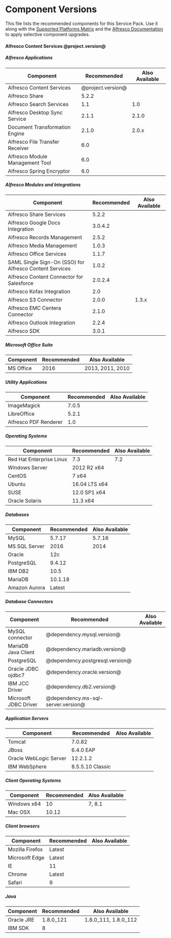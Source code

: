 # Component Versions

This file lists the recommended components for this Service Pack. Use it along with the [Supported Platforms Matrix](http://docs.alfresco.com/5.2/concepts/supported-platforms-ACS.html) and the [Alfresco Documentation](https://docs.alfresco.com/5.2/concepts/ch-upgrade.html) to apply selective component upgrades.

#### Alfresco Content Services @project.version@

##### Alfresco Applications
| Component | Recommended | Also Available |
|---|---|---|
| Alfresco Content Services | @project.version@ |
| Alfresco Share | 5.2.2 |
| Alfresco Search Services | 1.1 | 1.0 |
| Alfresco Desktop Sync Service | 2.1.1 | 2.1.0 |
| Document Transformation Engine | 2.1.0 | 2.0.x |
| Alfresco File Transfer Receiver | 6.0 |
| Alfresco Module Management Tool | 6.0 |
| Alfresco Spring Encryptor | 6.0 |

##### Alfresco Modules and Integrations
| Component | Recommended | Also Available |
|---|---|---|
| Alfresco Share Services | 5.2.2 |
| Alfresco Google Docs Integration | 3.0.4.2 |
| Alfresco Records Management | 2.5.2 |
| Alfresco Media Management | 1.0.3 |
| Alfresco Office Services | 1.1.7 |
| SAML Single Sign-On (SSO) for Alfresco Content Services | 1.0.2 |
| Alfresco Content Connector for Salesforce | 2.0.2.4 |
| Alfresco Kofax Integration | 2.0 |
| Alfresco S3 Connector | 2.0.0 | 1.3.x |
| Alfresco EMC Centera Connector | 2.1.0 |
| Alfresco Outlook Integration | 2.2.4 |
| Alfresco SDK | 3.0.1 |

##### Microsoft Office Suite
| Component | Recommended | Also Available |
|---|---|---|
| MS Office | 2016 | 2013, 2011, 2010 |

##### Utility Applications
| Component | Recommended | Also Available |
|---|---|---|
| ImageMagick | 7.0.5 |
| LibreOffice | 5.2.1 |
| Alfresco PDF Renderer | 1.0 |

##### Operating Systems
| Component | Recommended | Also Available |
|---|---|---|
| Red Hat Enterprise Linux | 7.3 | 7.2 |
| Windows Server | 2012 R2 x64 |
| CentOS | 7 x64 |
| Ubuntu | 16.04 LTS x64 |
| SUSE | 12.0 SP1 x64 |
| Oracle Solaris | 11.3 x64 |

##### Databases
| Component | Recommended | Also Available |
|---|---|---|
| MySQL | 5.7.17 | 5.7.16 |
| MS SQL Server | 2016 | 2014 |
| Oracle | 12c  | 
| PostgreSQL | 9.4.12 |
| IBM DB2 | 10.5 |
| MariaDB | 10.1.18 |
| Amazon Aurora | Latest |

##### Database Connectors
| Component | Recommended | Also Available |
|---|---|---|
| MySQL connector | @dependency.mysql.version@ |
| MariaDB Java Client | @dependency.mariadb.version@ |
| PostgreSQL | @dependency.postgresql.version@ |
| Oracle JDBC ojdbc7 | @dependency.oracle.version@ |
| IBM JCC Driver | @dependency.db2.version@ |
| Microsoft JDBC Driver | @dependency.ms-sql-server.version@ |

##### Application Servers
| Component | Recommended | Also Available |
|---|---|---|
| Tomcat | 7.0.82 |
| JBoss | 6.4.0 EAP |
| Oracle WebLogic Server | 12.2.1.2 |
| IBM WebSphere | 8.5.5.10	Classic |

##### Client Operating Systems
| Component | Recommended | Also Available |
|---|---|---|
| Windows x64 | 10 | 7, 8.1 |
| Mac OSX | 10.12 |

##### Client browsers
| Component | Recommended | Also Available |
|---|---|---|
| Mozilla Firefox | Latest |
| Microsoft Edge | Latest |
| IE | 11 |
| Chrome | Latest |
| Safari | 9 |

##### Java
| Component | Recommended | Also Available |
|---|---|---|
| Oracle JRE | 1.8.0_121 | 1.8.0_111, 1.8.0_112
| IBM SDK | 8 |
